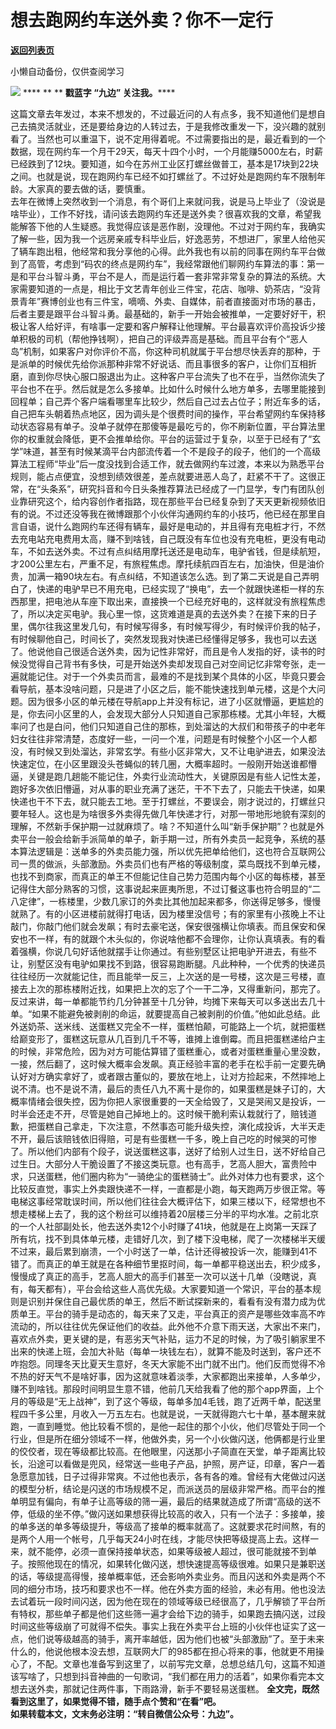 # 想去跑网约车送外卖？你不一定行

[**返回列表页**](/gzh/九边)

小懒自动备份，仅供查阅学习

******![](https://mmbiz.qpic.cn/mmbiz_gif/Lvm6UAoJibrP9JEWQRXR3swLXRYlFicicbg2q6gYPiapiaCkPr8GibxibGO0jcDe76cnAUJ3KBkCmyTIZBueDAOslJ0Zw/640?wx_fmt=gif)******
**** ** ** **戳蓝字 **“九边”** 关注我。******  

这篇文章去年发过，本来不想发的，不过最近问的人有点多，我不知道他们是想自己去搞灵活就业，还是要给身边的人转过去，于是我修改重发一下，没兴趣的就别看了。当然也可以重温下，说不定用得着呢。不过需要指出的是，最近看到的一个数据，现在网约车一个月干29天，每天十四个小时，一个月能赚5000左右，时薪已经跌到了12块。要知道，如今在苏州工业区打螺丝做普工，基本是17块到22块之间。也就是说，现在跑网约车已经不如打螺丝了。不过好处是跑网约车不限制年龄。大家真的要去做的话，要慎重。  
去年在微博上突然收到一个消息，有个哥们上来就问我，说是马上毕业了（没说是啥毕业），工作不好找，请问该去跑网约车还是送外卖？很喜欢我的文章，希望我能解答下他的人生疑惑。我觉得应该是恶作剧，没理他。不过对于网约车，我确实了解一些，因为我一个远房亲戚专科毕业后，好逸恶劳，不想进厂，家里人给他买了辆车跑出租，他经常和我分享他的心得。此外我也有以前的同事在网约车平台做到了高管，考虑到“码农的终点是网约车”，我经常跟他们聊网约车算法的事：第一是和平台斗智斗勇，平台不是人，而是运行着一套非常非常复杂的算法的系统。大家需要知道的一点是，相比于文艺青年创业三件宝，花店、咖啡、奶茶店，“没背景青年”赛博创业也有三件宝，嘀嘀、外卖、自媒体，前者直接面对市场的暴击，后者主要是跟平台斗智斗勇。最基础的，新手一开始会被推单，一定要好好干，积极让客人给好评，有啥事一定要和客户解释让他理解。平台最喜欢评价高投诉少接单积极的司机（帮他挣钱啊），把自己的评级弄高是基础。而且平台有个“恶人岛”机制，如果客户对你评价不高，你这种司机就属于平台想尽快丢弃的那种，于是派单的时候优先给你派那种非常不好说话、而且事很多的客户，让你们互相折磨，直到你尽快心服口服退出为止。这种客户平台流失了也不在乎，当然你流失了平台也不在乎。然后就是怎么多接单。比如什么时候什么地方单多，去哪里能接到回程单；自己弄个客户端看哪里车比较少，然后自己过去占位子；附近车多的话，自己把车头朝着热点地区，因为调头是个很费时间的操作，平台希望网约车保持移动状态容易有单子。没单子就停在那傻等是最吃亏的，你不刷新位置，平台算法里你的权重就会降低，更不会推单给你。平台的运营过于复杂，以至于已经有了“玄学”味道，甚至有时候某滴平台内部流传着一个不是段子的段子，他们的一个高级算法工程师“毕业”后一度没找到合适工作，就去做网约车过渡，本来以为熟悉平台规则，能占点便宜，没想到绩效很差，差点就要进恶人岛了，赶紧不干了。这很正常，在“头条系”，研究抖音和今日头条推荐算法已经成了一门显学，专门有团队创业靠研究这个，给内容创作者指路，现在那些平台已经复杂到了天天更新视频依旧有的说。不过还没等我在微博跟那个小伙伴沟通网约车的小技巧，他已经在那里自言自语，说什么跑网约车还得有辆车，最好是电动的，并且得有充电桩才行，不然去充电站充电费用太高，赚不到啥钱，自己既没有车位也没有充电桩，更没有电动车，不如去送外卖。不过有点纠结用摩托送还是电动车，电驴省钱，但是续航短，才200公里左右，严重不足，有旅程焦虑。摩托续航四百左右，加油快，但是油价贵，加满一箱90块左右。有点纠结，不知道该怎么选。到了第二天说是自己弄明白了，快递的电驴早已不用充电，已经实现了“换电”，去一个就跟快递柜一样的东西那里，把电池从车座下取出来，直接换一个已经充好电的，这样就没有旅程焦虑了，所以决定买电驴。我心里一惊，这货难道是真的去送外卖？在接下来的日子里，偶尔往我这里发几句，有时候写得多，有时候写得少，有时候评价我的帖子，有时候聊他自己，时间长了，突然发现我对快递已经懂得足够多，我也可以去送了。他说他自己很适合送外卖，因为记性非常好，而且是令人发指的好，读书的时候没觉得自己背书有多快，可是开始送外卖却发现自己对空间记忆非常夸张，走一遍就能记住。对于一个外卖员而言，最难的不是找到某个具体的小区，毕竟只要会看导航，基本没啥问题，只是进了小区之后，能不能快速找到单元楼，这是个大问题。因为很多小区的单元楼在导航app上并没有标记，进了小区就懵逼，更尴尬的是，你去问小区里的人，会发现大部分人只知道自己家那栋楼。尤其小年轻，大概率问了也是白问，他们只知道自己住的那栋，到处溜达的大叔们和带孩子的中老年妇女往往非常清楚，态度好一些，一问一个准，问题是有时候整个小区一个人都没，有时候又到处溜达，非常玄学。有些小区非常大，又不让电驴进去，如果没法快速定位，在小区里跟没头苍蝇似的转几圈，大概率超时。一般刚开始送谁都懵逼，关键是跑几趟能不能记住，外卖行业流动性大，关键原因是有些人记性太差，跑好多次依旧懵逼，对从事的职业充满了迷茫，干不下去了，只能去干快递，如果快递也干不下去，就只能去工地。至于打螺丝，不要误会，刚才说过的，打螺丝只要年轻人。这也是为啥很多外卖得先做几年快递才行，对那一带地形地貌有深刻的理解，不然新手保护期一过就麻烦了。啥？不知道什么叫“新手保护期”？也就是外卖平台一般会给新手派简单的单子，新手期一过，所有外卖员一起竞争，系统的基本算法逻辑是：送单多的外卖员能力强，所以优先把单给他们，这也符合互联网公司一贯的做派，头部激励。外卖员们也有严格的等级制度，菜鸟既找不到单元楼，也找不到商家，而真正的单王不但能记住自己势力范围内每个小区的每栋楼，甚至记得住大部分熟客的习惯，这事说起来匪夷所思，不过订餐这事也符合明显的“二八定律”，一栋楼里，少数几家订的外卖比其他加起来都多，你送得足够多，慢慢就熟了。有的小区进楼前就得打电话，因为楼里没信号；有的家里有小孩晚上不让敲门，你敲门他们就会发飙；有时去豪宅送，保安很强横让你填表。而且保安和保安也不一样，有的就跟个木头似的，你说啥他都不会理你，让你认真填表。有的看着强横，你说几句好话他就摆手让你通过。有些别墅区让把电驴开进去，有些不让，别墅区没有电驴如果找不到路，很容易跑断腿。凡此种种，一个优秀的快递员往往经历一次就能记住，而且能举一反三，上次送的是一号楼，这次是三号楼，直接去上次的那栋楼附近找，如果把上次的忘了个一干二净，又得重新问，那完了。反过来讲，每一单都能节约几分钟甚至十几分钟，均摊下来每天可以多送出去几十单。“如果不能避免被剥削的命运，就要提高自己被剥削的价值。”他如此总结。此外送奶茶、送米线、送蛋糕又完全不一样，蛋糕怕颠，可能路上一个坑，就把蛋糕给巅变形了，蛋糕这玩意从几百到几千不等，谁摊上谁倒霉。而且把蛋糕递给户主的时候，非常危险，因为对方可能估算错了蛋糕重心，或者对蛋糕重量心里没数，一接，然后翻了，这时候大概率会发飙。真正经验丰富的老手在松手前一定要先确认好对方确实拿好了，或者跟古董似的，要放在地上，让对方捡起来，不然摔地上说不清。也不是说不清，最后的责任八九不离十是你的，如果蛋糕是妹子订的，大概率情绪会很失控，因为你把人家很重要的一天全给毁了，又是哭闹又是投诉，一时半会还走不开，尽管是她自己掉地上的。这时候干脆利索认栽就行了，赔钱道歉，把蛋糕自己拿走，下次注意，不然事态可能升级失控，演化成投诉，大半天走不开，最后该赔钱依旧得赔，可是有些蛋糕一千多，晚上自己吃的时候哭的可惨了。所以他们内部有个段子，说送蛋糕这事，送好了给别人过生日，送不好给自己过生日。大部分人干脆设置了不接这类玩意。也有高手，艺高人胆大，富贵险中求，只送蛋糕，他们圈内称为“一骑绝尘的蛋糕骑士”。此外对体力也有要求，这个比较反直觉，事实上外卖跟快递不一样，一直都是小跑，每天跑两万步很正常。等电梯这事经常耽误时间，所以他们往往会大概评估下，如果三楼以下，经常想也不想走楼梯上去了，我的这个粉丝可以维持着20层楼三分半的平均水准。之前北京的一个人社部副处长，他去送外卖12个小时赚了41块，他就是在上岗第一天踩了所有坑，找不到具体单元楼，走错好几次，到了楼下没电梯，爬了一次楼梯半天缓不过来，最后累到崩溃，一个小时送了一单，估计还得被投诉一次，能赚到41不错了。而真正的单王就是在各种细节里抠时间，每一单都平稳送出去，积少成多，慢慢成了真正的高手，艺高人胆大的高手们甚至一次可以送十几单（没瞎说，真有，每天都有），平台会给这些人高优先级。大家要知道一个常识，平台的基本规则是识别并保住自己最优质的单王，然后不断试探新来的，看看有没有潜力成为优质单王。平台的骑手是动态的，每天来了又走，平台真正的资产是哪些效率高不咋流动的，所以往往优先保证他们的收益。此外他不介意下雨天送，大家出不来门，喜欢点外卖，更关键的是，有恶劣天气补贴，运力不足的时候，为了吸引躺家里不出来的快递上班，会加大补贴（每单一块钱左右），就算不能及时送到，客户还不咋抱怨。同理冬天比夏天生意好，冬天大家能不出门就不出门。他们反而觉得不冷不热的好天气不是啥好事，因为这就意味着淡季，大家都跑出来接单，人多单少，赚不到啥钱。那段时间明显生意不错，他前几天给我看了他的那个app界面，上个月的等级是“无上战神”，到了这个等级，每单多加4毛钱，跑了近两千单，配送里程四千多公里，月收入一万五左右。也就是说，一天就得跑六七十单，基本醒来就跑，一直到睡觉。他比较看不惯的，是他一起住的那个小伙，他们尽管处于同一个行业，但是所在细分领域不一样，他做外卖，另一个小伙做闪送，他俩都是行业里的佼佼者，现在等级都比较高。在他眼里，闪送那小子简直在天堂，单子距离比较长，沿途可以看做是兜风，经常送一些电子产品，护照，房产证，印章，客户一着急愿意加钱，日子过得非常爽。不过他也表示，各有各的难。曾经有大佬做过闪送的模型分析，结论是闪送的市场规模不足，而派送员的层级非常严格。而平台的推单明显有偏向，有单子让高等级的筛一遍，最后的结果就造成了所谓“高级的送不停，低级的坐不停。”做闪送如果想获得比较高的收入，只有一个法子：多接单，接的单多送的单多等级提升，等级高了接单的概率就高了。这就要求花时间熬，有的是两个人用一个帐号，几乎每天24小时在线，才能尽快把等级提高上去。这样一来，就不能停，必须一直保持接单状态，如果等级被人超过，很可能就接不到单子。按照他现在的情况，如果转化做闪送，想快速提高等级很难。如果只是兼职送的话，等级提高得慢，接单概率低，还会影响外卖业务。而且闪送和外卖是两个不同的细分市场，技巧和要求也不一样。他在外卖方面的经验，未必有用。他也没法去试着玩一段时间闪送，因为他在现在的领域等级已经很高了，几乎解锁了平台所有特权，那些单子都是他们这些筛一遍才会给下边的骑手，如果跑去搞闪送，过段时间这些等级崩了可就得不偿失。事实上我在外卖平台上班的小伙伴也证实了这一点，他们说等级越高的骑手，离开率越低，因为他们也被“头部激励”了。至于未来什么的，他说他根本没去想，互联网大厂的985都在担心将来的事，他就更不用操心了，不配。文章也准备写到这里了，以前写完文章，总想总结几句，这篇不知道该写啥了，只想到抖音神曲的一句歌词，“我们都在用力的活着”，如果你看完本文想去送外卖，那就记住两件事，下雨路滑，新手不要轻易送蛋糕。
**全文完，既然看到这里了，如果觉得不错，随手点个赞和“在看”吧。**  
 **如果转载本文，文末务必注明：“转自微信公众号：九边”。**

